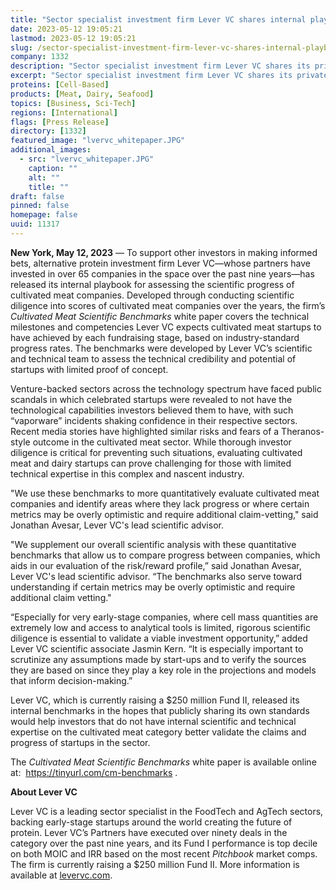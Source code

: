 ```yaml
---
title: "Sector specialist investment firm Lever VC shares internal playbook for benchmarking scientific progress of cultivated meat startups"
date: 2023-05-12 19:05:21
lastmod: 2023-05-12 19:05:21
slug: /sector-specialist-investment-firm-lever-vc-shares-internal-playbook-benchmarking
company: 1332
description: "Sector specialist investment firm Lever VC shares its private internal playbook for benchmarking the scientific progress of cultivated meat and dairy startups"
excerpt: "Sector specialist investment firm Lever VC shares its private internal playbook for benchmarking the scientific progress of cultivated meat and dairy startups"
proteins: [Cell-Based]
products: [Meat, Dairy, Seafood]
topics: [Business, Sci-Tech]
regions: [International]
flags: [Press Release]
directory: [1332]
featured_image: "lvervc_whitepaper.JPG"
additional_images:
  - src: "lvervc_whitepaper.JPG"
    caption: ""
    alt: ""
    title: ""
draft: false
pinned: false
homepage: false
uuid: 11317
---
```

<p><strong>New York, May 12, 2023</strong> — To support other investors in making informed bets, alternative protein investment firm Lever VC—whose partners have invested in over 65 companies in the space over the past nine years—has released its internal playbook for assessing the scientific progress of cultivated meat companies. Developed through conducting scientific diligence into scores of cultivated meat companies over the years, the firm’s <em>Cultivated Meat Scientific Benchmarks</em> white paper covers the technical milestones and competencies Lever VC expects cultivated meat startups to have achieved by each fundraising stage, based on industry-standard progress rates. The benchmarks were developed by Lever VC’s scientific and technical team to assess the technical credibility and potential of startups with limited proof of concept.</p>
<p>Venture-backed sectors across the technology spectrum have faced public scandals in which celebrated startups were revealed to not have the technological capabilities investors believed them to have, with such “vaporware” incidents shaking confidence in their respective sectors. Recent media stories have highlighted similar risks and fears of a Theranos-style outcome in the cultivated meat sector. While thorough investor diligence is critical for preventing such situations, evaluating cultivated meat and dairy startups can prove challenging for those with limited technical expertise in this complex and nascent industry.</p>
<p>"We use these benchmarks to more quantitatively evaluate cultivated meat companies and identify areas where they lack progress or where certain metrics may be overly optimistic and require additional claim-vetting," said Jonathan Avesar, Lever VC's lead scientific advisor.</p>
<p>"We supplement our overall scientific analysis with these quantitative benchmarks that allow us to compare progress between companies, which aids in our evaluation of the risk/reward profile,” said Jonathan Avesar, Lever VC's lead scientific advisor. “The benchmarks also serve toward understanding if certain metrics may be overly optimistic and require additional claim vetting."</p>
<p>“Especially for very early-stage companies, where cell mass quantities are extremely low and access to analytical tools is limited, rigorous scientific diligence is essential to validate a viable investment opportunity,” added Lever VC scientific associate Jasmin Kern. “It is especially important to scrutinize any assumptions made by start-ups and to verify the sources they are based on since they play a key role in the projections and models that inform decision-making.”</p>
<p>Lever VC, which is currently raising a $250 million Fund II, released its internal benchmarks in the hopes that publicly sharing its own standards would help investors that do not have internal scientific and technical expertise on the cultivated meat category better validate the claims and progress of startups in the sector.</p>
<p>The <em>Cultivated Meat Scientific Benchmarks</em> white paper is available online at:  <a href="https://tinyurl.com/cm-benchmarks">https://tinyurl.com/cm-benchmarks</a> .</p>
<p><strong>About Lever VC</strong></p>
<p>Lever VC is a leading sector specialist in the FoodTech and AgTech sectors, backing early-stage startups around the world creating the future of protein. Lever VC’s Partners have executed over ninety deals in the category over the past nine years, and its Fund I performance is top decile on both MOIC and IRR based on the most recent <em>Pitchbook</em> market comps. The firm is currently raising a $250 million Fund II. More information is available at <a href="http://levervc.com">levervc.com</a>.</p>

